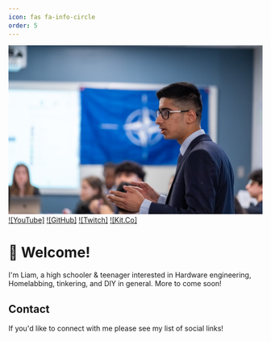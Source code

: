 ```yaml
---
icon: fas fa-info-circle
order: 5
---
```


![Hero image](/assets/img/posts/liam-banner.png)
[![YouTube]](https://youtube.com/@ArandomHitman) 
[![GitHub]](https://github.com/ArandomHitman)
[![Twitch]](https://www.twitch.tv/hitman4091209)
[![Kit.Co]](https://kit.co/ArandomHitman)

# 👋 Welcome!

I'm Liam, a high schooler & teenager interested in Hardware engineering, Homelabbing, tinkering, and DIY in general. More to come soon!

## Contact

If you'd like to connect with me please see my list of social links!
